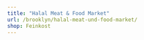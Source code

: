 ```yaml
---
title: "Halal Meat & Food Market"
url: /brooklyn/halal-meat-und-food-market/
shop: Feinkost
---
```

